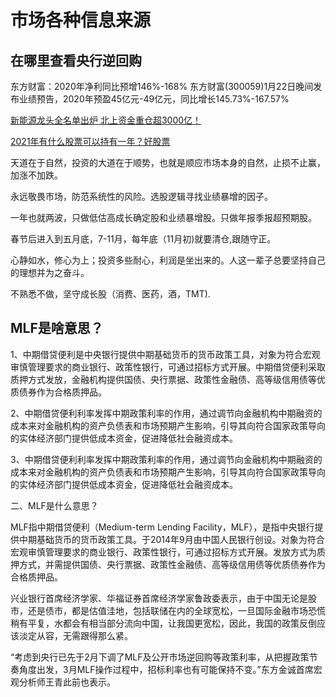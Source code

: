 # 市场各种信息来源

## 在哪里查看央行逆回购

东方财富：2020年净利同比预增146%-168% 东方财富(300059)1月22日晚间发布业绩预告，2020年预盈45亿元-49亿元，同比增长145.73%-167.57%

[新能源龙头全名单出炉 北上资金重仓超3000亿！](http://finance.eastmoney.com/a/202101221786365819.html)

[2021年有什么股票可以持有一年？好股票](https://xueqiu.com/3437423017/171217279)

天道在于自然，投资的大道在于顺势，也就是顺应市场本身的自然，止损不止赢，加涨不加跌。

永远敬畏市场，防范系统性的风险。选股逻辑寻找业绩暴增的因子。

一年也就两波，只做低估高成长确定股和业绩暴增股。只做年报季报超预期股。

春节后进入到五月底，7-11月，每年底（11月初)就要清仓,跟随守正。

心静如水，修心为上；投资多些耐心，利润是坐出来的。人这一辈子总要坚持自己的理想并为之奋斗。

不熟悉不做，坚守成长股（消费、医药，酒，TMT).


## MLF是啥意思？

1、中期借贷便利是中央银行提供中期基础货币的货币政策工具，对象为符合宏观审慎管理要求的商业银行、政策性银行，可通过招标方式开展。中期借贷便利采取质押方式发放，金融机构提供国债、央行票据、政策性金融债、高等级信用债等优质债券作为合格质押品。

2、中期借贷便利利率发挥中期政策利率的作用，通过调节向金融机构中期融资的成本来对金融机构的资产负债表和市场预期产生影响，引导其向符合国家政策导向的实体经济部门提供低成本资金，促进降低社会融资成本。

3、中期借贷便利利率发挥中期政策利率的作用，通过调节向金融机构中期融资的成本来对金融机构的资产负债表和市场预期产生影响，引导其向符合国家政策导向的实体经济部门提供低成本资金，促进降低社会融资成本。

二、MLF是什么意思？

MLF指中期借贷便利（Medium-term Lending Facility，MLF），是指中央银行提供中期基础货币的货币政策工具。于2014年9月由中国人民银行创设。对象为符合宏观审慎管理要求的商业银行、政策性银行，可通过招标方式开展。发放方式为质押方式，并需提供国债、央行票据、政策性金融债、高等级信用债等优质债券作为合格质押品。

兴业银行首席经济学家、华福证券首席经济学家鲁政委表示，由于中国无论是股市，还是债市，都是估值洼地，包括联储在内的全球宽松，一旦国际金融市场恐慌稍有平复，水都会有相当部分流向中国，让我国更宽松，因此，我国的政策反倒应该淡定从容，无需跟得那么紧。

“考虑到央行已先于2月下调了MLF及公开市场逆回购等政策利率，从把握政策节奏角度出发，3月MLF操作过程中，招标利率也有可能保持不变。”东方金诚首席宏观分析师王青此前也表示。